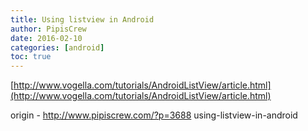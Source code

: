 ```yaml
---
title: Using listview in Android
author: PipisCrew
date: 2016-02-10
categories: [android]
toc: true
---
```


[http://www.vogella.com/tutorials/AndroidListView/article.html](http://www.vogella.com/tutorials/AndroidListView/article.html)

origin - http://www.pipiscrew.com/?p=3688 using-listview-in-android